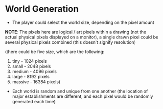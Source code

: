 # World Generation

- The player could select the world size, depending on the pixel amount

**NOTE**: The pixels here are logical / art pixels within a drawing (not the actual physical pixels displayed on a monitor), a single drawn pixel could be several physical pixels combined (this doesn't signify resolution)

(there could be five size, which are the following:
1. tiny - 1024 pixels
2. small - 2048 pixels
3. medium - 4096 pixels
4. large - 8192 pixels
5. massive - 16384 pixels)

- Each world is random and unique from one another (the location of major establishments are different, and each pixel would be randomly generated each time)
